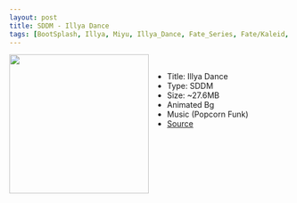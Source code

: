 ```yaml
---
layout: post
title: SDDM - Illya Dance
tags: [BootSplash, Illya, Miyu, Illya_Dance, Fate_Series, Fate/Kaleid, SDDM, QT, QML]
---
```

<img class="preview_image" height="250px" style="padding-right: 30px;" align="left" src="https://raw.githubusercontent.com/jurassicplayer/Weeb-Themes/master/weeb-sddm-themes/illyadance/screenshot.jpg" />

<br>

- Title: Illya Dance
- Type: SDDM
- Size: ~27.6MB
- Animated Bg
- Music (Popcorn Funk)
- [Source](https://github.com/jurassicplayer/Weeb-Themes/tree/master/weeb-sddm-themes/illyadance)
